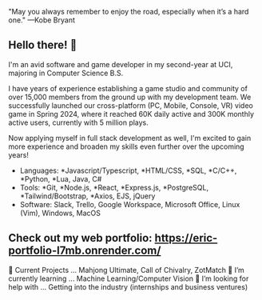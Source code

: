 "May you always remember to enjoy the road, especially when it’s a hard one."
—Kobe Bryant

## Hello there! 👋

I'm an avid software and game developer in my second-year at UCI, majoring in Computer Science B.S.

I have years of experience establishing a game studio and community of over 15,000 members from the ground up with my development team. We successfully launched our cross-platform (PC, Mobile, Console, VR) video game in Spring 2024, where it reached 60K daily active and 300K monthly active users, currently with 5 million plays.

Now applying myself in full stack development as well, I'm excited to gain more experience and broaden my skills even further over the upcoming years! 

- Languages: *Javascript/Typescript, *HTML/CSS, *SQL, *C/C++, *Python, *Lua, Java, C#
- Tools: *Git, *Node.js, *React, *Express.js, *PostgreSQL, *Tailwind/Bootstrap, *Axios, EJS, jQuery
- Software: Slack, Trello, Google Workspace, Microsoft Office, Linux (Vim), Windows, MacOS

## Check out my web portfolio: https://eric-portfolio-l7mb.onrender.com/

🔭 Current Projects ... Mahjong Ultimate, Call of Chivalry, ZotMatch
🌱 I’m currently learning ... Machine Learning/Computer Vision
🤔 I’m looking for help with ... Getting into the industry (internships and business ventures)

<!--
**SynthicProgram/SynthicProgram** is a ✨ _special_ ✨ repository because its `README.md` (this file) appears on your GitHub profile.

Here are some ideas to get you started:

- 🔭 I’m currently working on ...
- 🌱 I’m currently learning ...
- 👯 I’m looking to collaborate on ...
- 🤔 I’m looking for help with ...
- 💬 Ask me about ...
- 📫 How to reach me: ...
- 😄 Pronouns: ...
- ⚡ Fun fact: ...
-->
